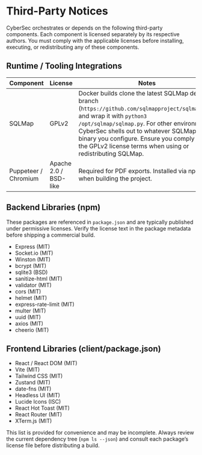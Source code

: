 # Third-Party Notices

CyberSec orchestrates or depends on the following third-party components. Each
component is licensed separately by its respective authors. You must comply with
the applicable licenses before installing, executing, or redistributing any of
these components.

## Runtime / Tooling Integrations

| Component | License | Notes |
|-----------|---------|-------|
| SQLMap | GPLv2 | Docker builds clone the latest SQLMap dev branch (`https://github.com/sqlmapproject/sqlmap.git`) and wrap it with `python3 /opt/sqlmap/sqlmap.py`. For other environments CyberSec shells out to whatever SQLMap binary you configure. Ensure you comply with the GPLv2 license terms when using or redistributing SQLMap. |
| Puppeteer / Chromium | Apache 2.0 / BSD-like | Required for PDF exports. Installed via npm when building the project. |

## Backend Libraries (npm)

These packages are referenced in `package.json` and are typically published under
permissive licenses. Verify the license text in the package metadata before
shipping a commercial build.

- Express (MIT)
- Socket.io (MIT)
- Winston (MIT)
- bcrypt (MIT)
- sqlite3 (BSD)
- sanitize-html (MIT)
- validator (MIT)
- cors (MIT)
- helmet (MIT)
- express-rate-limit (MIT)
- multer (MIT)
- uuid (MIT)
- axios (MIT)
- cheerio (MIT)

## Frontend Libraries (client/package.json)

- React / React DOM (MIT)
- Vite (MIT)
- Tailwind CSS (MIT)
- Zustand (MIT)
- date-fns (MIT)
- Headless UI (MIT)
- Lucide Icons (ISC)
- React Hot Toast (MIT)
- React Router (MIT)
- XTerm.js (MIT)

This list is provided for convenience and may be incomplete. Always review the
current dependency tree (`npm ls --json`) and consult each package’s license file
before distributing a build.
